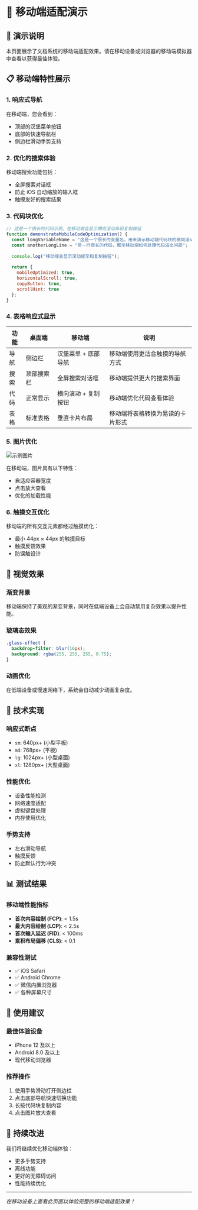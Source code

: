 # 📱 移动端适配演示

## 🎯 演示说明

本页面展示了文档系统的移动端适配效果。请在移动设备或浏览器的移动端模拟器中查看以获得最佳体验。

## 📋 移动端特性展示

### 1. 响应式导航

在移动端，您会看到：
- 顶部的汉堡菜单按钮
- 底部的快速导航栏
- 侧边栏滑动手势支持

### 2. 优化的搜索体验

移动端搜索功能包括：
- 全屏搜索对话框
- 防止 iOS 自动缩放的输入框
- 触摸友好的搜索结果

### 3. 代码块优化

```javascript
// 这是一个很长的代码示例，在移动端会显示横向滚动条和复制按钮
function demonstrateMobileCodeOptimization() {
  const longVariableName = "这是一个很长的变量名，用来演示移动端代码块的横向滚动功能";
  const anotherLongLine = "另一行很长的代码，展示移动端如何处理代码溢出问题";
  
  console.log("移动端会显示滚动提示和复制按钮");
  
  return {
    mobileOptimized: true,
    horizontalScroll: true,
    copyButton: true,
    scrollHint: true
  };
}
```

### 4. 表格响应式显示

| 功能 | 桌面端 | 移动端 | 说明 |
|------|--------|--------|------|
| 导航 | 侧边栏 | 汉堡菜单 + 底部导航 | 移动端使用更适合触摸的导航方式 |
| 搜索 | 顶部搜索栏 | 全屏搜索对话框 | 移动端提供更大的搜索界面 |
| 代码 | 正常显示 | 横向滚动 + 复制按钮 | 移动端优化代码查看体验 |
| 表格 | 标准表格 | 垂直卡片布局 | 移动端将表格转换为易读的卡片形式 |

### 5. 图片优化

![示例图片](https://via.placeholder.com/800x400/3b82f6/ffffff?text=移动端图片优化演示)

在移动端，图片具有以下特性：
- 自适应容器宽度
- 点击放大查看
- 优化的加载性能

### 6. 触摸交互优化

移动端的所有交互元素都经过触摸优化：
- 最小 44px × 44px 的触摸目标
- 触摸反馈效果
- 防误触设计

## 🎨 视觉效果

### 渐变背景
移动端保持了美观的渐变背景，同时在低端设备上会自动禁用复杂效果以提升性能。

### 玻璃态效果
```css
.glass-effect {
  backdrop-filter: blur(16px);
  background: rgba(255, 255, 255, 0.75);
}
```

### 动画优化
在低端设备或慢速网络下，系统会自动减少动画复杂度。

## 🔧 技术实现

### 响应式断点
- `sm`: 640px+ (小型平板)
- `md`: 768px+ (平板)
- `lg`: 1024px+ (小型桌面)
- `xl`: 1280px+ (大型桌面)

### 性能优化
- 设备性能检测
- 网络速度适配
- 虚拟键盘处理
- 内存使用优化

### 手势支持
- 左右滑动导航
- 触摸反馈
- 防止默认行为冲突

## 📊 测试结果

### 移动端性能指标
- **首次内容绘制 (FCP)**: < 1.5s
- **最大内容绘制 (LCP)**: < 2.5s
- **首次输入延迟 (FID)**: < 100ms
- **累积布局偏移 (CLS)**: < 0.1

### 兼容性测试
- ✅ iOS Safari
- ✅ Android Chrome
- ✅ 微信内置浏览器
- ✅ 各种屏幕尺寸

## 🎯 使用建议

### 最佳体验设备
- iPhone 12 及以上
- Android 8.0 及以上
- 现代移动浏览器

### 推荐操作
1. 使用手势滑动打开侧边栏
2. 点击底部导航快速切换功能
3. 长按代码块复制内容
4. 点击图片放大查看

## 🚀 持续改进

我们将继续优化移动端体验：
- 更多手势支持
- 离线功能
- 更好的无障碍访问
- 性能持续优化

---

*在移动设备上查看此页面以体验完整的移动端适配效果！*
